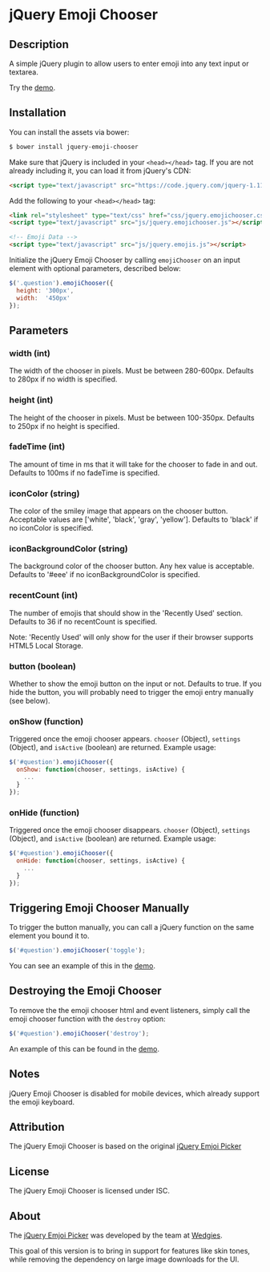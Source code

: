# jQuery Emoji Chooser #


## Description ##

A simple jQuery plugin to allow users to enter emoji into any text input or textarea.

Try the [demo](http://xurble.github.io/jquery-emoji-chooser/demo.html).

## Installation ##


You can install the assets via bower:

```bash
$ bower install jquery-emoji-chooser
```


Make sure that jQuery is included in your `<head></head>` tag.  If you are not already including it, you can load it from jQuery's CDN:

```html
<script type="text/javascript" src="https://code.jquery.com/jquery-1.11.2.min.js"></script>
```

Add the following to your `<head></head>` tag:

```html
<link rel="stylesheet" type="text/css" href="css/jquery.emojichooser.css">
<script type="text/javascript" src="js/jquery.emojichooser.js"></script>

<!-- Emoji Data -->
<script type="text/javascript" src="js/jquery.emojis.js"></script>
```


Initialize the jQuery Emoji Chooser by calling `emojiChooser` on an input element with optional parameters, described below:

```javascript
$('.question').emojiChooser({
  height: '300px',
  width:  '450px'
});
```

## Parameters ##

### width (int) ###
The width of the chooser in pixels. Must be between 280-600px. Defaults to 280px if no width is specified.

### height (int) ###
The height of the chooser in pixels. Must be between 100-350px. Defaults to 250px if no height is specified.

### fadeTime (int) ###
The amount of time in ms that it will take for the chooser to fade in and out. Defaults to 100ms if no fadeTime is specified.

### iconColor (string) ###
The color of the smiley image that appears on the chooser button. Acceptable values are ['white', 'black', 'gray', 'yellow']. Defaults to 'black' if no iconColor is specified.

### iconBackgroundColor (string) ###
The background color of the chooser button. Any hex value is acceptable. Defaults to '#eee' if no iconBackgroundColor is specified.

### recentCount (int) ###
The number of emojis that should show in the 'Recently Used' section. Defaults to 36 if no recentCount is specified.

Note: 'Recently Used' will only show for the user if their browser supports HTML5 Local Storage.

### button (boolean) ###
Whether to show the emoji button on the input or not. Defaults to true. If you hide the button, you will probably need to trigger the emoji entry manually (see below).

### onShow (function) ###
Triggered once the emoji chooser appears. `chooser` (Object), `settings` (Object), and `isActive` (boolean) are returned. Example usage:

```javascript
$('#question').emojiChooser({
  onShow: function(chooser, settings, isActive) {
  	...
  }
});
```

### onHide (function) ###
Triggered once the emoji chooser disappears. `chooser` (Object), `settings` (Object), and `isActive` (boolean) are returned. Example usage:

```javascript
$('#question').emojiChooser({
  onHide: function(chooser, settings, isActive) {
  	...
  }
});
```

## Triggering Emoji Chooser Manually ##

To trigger the button manually, you can call a jQuery function on the same element you bound it to.

```javascript
$('#question').emojiChooser('toggle');
```

You can see an example of this in the [demo](http://xurble.github.io/jquery-emoji-chooser/demo.html).

## Destroying the Emoji Chooser ##

To remove the the emoji chooser html and event listeners, simply call the emoji chooser function with the `destroy` option:

```javascript
$('#question').emojiChooser('destroy');
```

An example of this can be found in the [demo](http://xurble.github.io/jquery-emoji-chooser/demo.html).



## Notes ##

jQuery Emoji Chooser is disabled for mobile devices, which already support the emoji keyboard.

## Attribution ##

The jQuery Emoji Chooser is based on the original 
[jQuery Emjoi Picker](https://github.com/wedgies/jquery-emoji-picker)


## License ##

The jQuery Emoji Chooser is licensed under ISC.

## About ##

The [jQuery Emjoi Picker](https://github.com/wedgies/jquery-emoji-picker) was developed by the team at [Wedgies](http://www.wedgies.com).

This goal of this version is to bring in support for features like skin tones, while removing the dependency on large image downloads for the UI.

